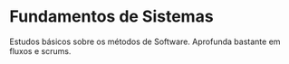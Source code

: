 # Fundamentos de Sistemas

Estudos básicos sobre os métodos de Software. Aprofunda bastante em fluxos e scrums.

